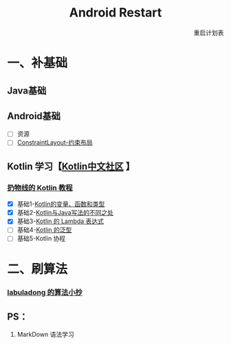  <h1 align="center">Android Restart</h1>

<p align="right"> 重启计划表</p>

# 一、补基础  
## Java基础  

## Android基础
-  [ ] 资源
-  [ ] [ConstraintLayout-约束布局](https://www.jianshu.com/p/17ec9bd6ca8a)  
## Kotlin 学习【[Kotlin中文社区](https://www.kotlincn.net/docs/reference/basic-syntax.html)  】

### [扔物线的 Kotlin 教程](https://kaixue.io/tag/kotlin-basic/)  
-  [x] 基础1-[Kotlin的变量、函数和类型](https://kaixue.io/kotlin-basic-1/)
-  [x] 基础2-[Kotlin与Java写法的不同之处](https://kaixue.io/kotlin-basic-2/)
-  [x] 基础3-[Kotlin 的 Lambda 表达式](https://kaixue.io/kotlin-lambda/)
-  [ ] 基础4-[Kotlin 的泛型](https://kaixue.io/kotlin-generics/)
-  [ ] 基础5-Kotlin 协程

# 二、刷算法
### [labuladong 的算法小抄](https://github.com/labuladong/fucking-algorithm)

## PS：
 1. MarkDown 语法学习
 
 
